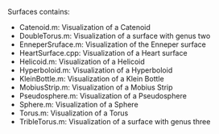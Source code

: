 Surfaces contains: 

- Catenoid.m: Visualization of a Catenoid 
- DoubleTorus.m: Visualization of a surface with genus two
- EnneperSruface.m: Visualization of the Enneper surface
- HeartSurface.cpp: Visualization of a Heart surface 
- Helicoid.m: Visualization of a Helicoid
- Hyperboloid.m: Visualization of a Hyperboloid 
- KleinBottle.m: Visualization of a Klein Bottle
- MobiusStrip.m: Visualization of a Mobius Strip
- Pseudosphere.m: Visualization of a Pseudosphere
- Sphere.m: Visualization of a Sphere
- Torus.m: Visualization of a Torus 
- TribleTorus.m: Visualization of a surface with genus three
